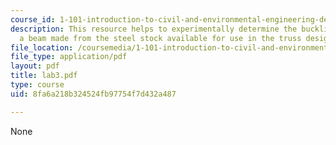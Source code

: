 ```yaml
---
course_id: 1-101-introduction-to-civil-and-environmental-engineering-design-i-fall-2005
description: This resource helps to experimentally determine the buckling load of
  a beam made from the steel stock available for use in the truss design task.
file_location: /coursemedia/1-101-introduction-to-civil-and-environmental-engineering-design-i-fall-2005/8fa6a218b324524fb97754f7d432a487_lab3.pdf
file_type: application/pdf
layout: pdf
title: lab3.pdf
type: course
uid: 8fa6a218b324524fb97754f7d432a487

---
```

None